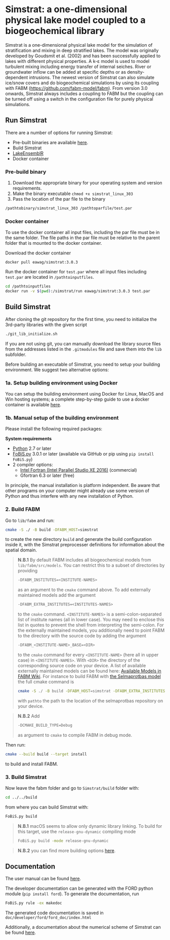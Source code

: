 # Simstrat: a one-dimensional physical lake model coupled to a biogeochemical library

Simstrat is a one-dimensional physical lake model for the simulation of stratification and mixing in deep stratified lakes. The model was originally developed by Goudsmit et al. (2002) and has been successfully applied to lakes with different physical properties. A k-ε model is used to model turbulent mixing including energy transfer of internal seiches. River or groundwater inflow can be added at specific depths or as density-dependent intrusions. The newest version of Simstrat can also simulate ice/snow covers and do biogeochemical simulations by using its coupling with FABM (https://github.com/fabm-model/fabm). From version 3.0 onwards, Simstrat always includes a coupling to FABM but the coupling can be turned off using a switch in the configuration file for purely physical simulations.

## Run Simstrat

There are a number of options for running Simstrat: 

- Pre-built binaries are available [here](https://github.com/Eawag-AppliedSystemAnalysis/Simstrat/releases).
- Build Simstrat
- [LakeEnsemblR](https://github.com/aemon-j/LakeEnsemblR)
- Docker container

### Pre-build binary

1. Download the appropriate binary for your operating system and version requirements.
2. Make the binary executable `chmod +x simstrat_linux_303`
3. Pass the location of the par file to the binary
~~~bash
/pathtobinary/simstrat_linux_303 /pathtoparfile/test.par
~~~

### Docker container

To use the docker container all input files, including the par file must be in the same folder. The file paths in the 
par file must be relative to the parent folder that is mounted to the docker container.

Download the docker container

`docker pull eawag/simstrat:3.0.3`

Run the docker container for `test.par` where all input files including `test.par` are located in `/pathtoinputfiles`.
```bash
cd /pathtoinputfiles
docker run -v $(pwd):/simstrat/run eawag/simstrat:3.0.3 test.par
```


## Build Simstrat
After cloning the git repository for the first time,  you need to initialize the 3rd-party libraries with the given script
~~~bash
./git_lib_initialize.sh
~~~
If you are not using git, you can manually download the library source files from the addresses listed in the `.gitmodules` file and save them into the `lib` subfolder.


Before building an executable of Simstrat, you need to setup your building environment. We suggest two alternative options:

### 1a. Setup building environment using Docker
You can setup the building environment using Docker for Linux, MacOS and Win hosting systems; a complete step-by-step guide to use a docker container is available
[here](misc/docker_build_env).


### 1b. Manual setup of the building environment
Please install the following required packages:

**System requirements**

- [Python](https://www.python.org/) 2.7 or later
- [FoBiS.py](https://github.com/szaghi/FoBiS) 3.0.1 or later (available via GitHub or pip using `pip install FoBiS.py`)
- 2 compiler options:
    - [Intel Fortran (Intel Parallel Studio XE 2016)](https://software.intel.com/en-us/parallel-studio-xe/choose-download) (commercial)
    - Gfortran 6.3 or later (free)

In principle, the manual installation is platform independent. Be aware that other programs on your computer might already use some version of Python and thus interfere with any new installation of Python.

### 2. Build FABM

Go to `lib/fabm` and run:

~~~bash
cmake -S ./ -B build -DFABM_HOST=simstrat
~~~

to create the new directory `build` and generate the build configuration inside it, with the Simstrat preprocesser definitions for information about the spatial domain.

> **N.B.1** By default FABM includes all biogeochemical models from `lib/fabm/src/models`. You can restrict this to a subset of directories by providing  
> ~~~bash
> -DFABM_INSTITUTES=<INSTITUTE-NAMES>
> ~~~  
> as an argument to the `cmake` command above. To add externally maintained models add the argument  
> ~~~bash
> -DFABM_EXTRA_INSTITUTES=<INSTITUTES-NAMES>
> ~~~  
> to the `cmake` command. `<INSTITUTE-NAMES>` is a semi-colon-separated list of institute names (all in lower case). You may need to enclose this list in quotes to prevent the shell from interpreting the semi-colon. For the externally maintained models, you additionally need to point FABM to the directory with the source code by adding the argument  
> ~~~bash
> -DFABM_<INSTITUTE-NAME>_BASE=<DIR>
> ~~~  
> to the `cmake` command for every `<INSTITUTE-NAME>` (here all in upper case) in `<INSTITUTE-NAMES>`. With `<DIR>` the directory of the corresponding source code on your device. A list of available externally maintained models can be found here: [Available Models in FABM Wiki](https://github.com/fabm-model/fabm/wiki/Biogeochemical-models-in-FABM#available-models). For instance to build FABM with [the Selmaprotbas model](https://github.com/jorritmesman/Selmaprotbas) the full cmake command is
> ~~~bash
> cmake -S ./ -B build -DFABM_HOST=simstrat -DFABM_EXTRA_INSTITUTES=selmaprotbas -DFABM_SELMAPROTBAS_BASE=pathto/selmaprotbas-main
> ~~~ 
> with `pathto` the path to the location of the selmaprotbas repository on your device.

> **N.B.2** Add  
> ~~~bash
> -DCMAKE_BUILD_TYPE=Debug
> ~~~  
> as argument to `cmake` to compile FABM in debug mode.

Then run:

~~~bash
cmake --build build --target install
~~~

to build and install FABM.

### 3. Build Simstrat

Now leave the fabm folder and go to `Simstrat/build` folder with:
~~~bash
cd ../../build
~~~

from where you can build Simstrat with:

~~~bash
FoBiS.py build
~~~

> **N.B.1** macOS seems to allow only dynamic library linking. To build for this target, use the `release-gnu-dynamic` compiling mode  
> ~~~bash
> FoBiS.py build -mode release-gnu-dynamic
> ~~~

> **N.B.2** you can find more building options [here](build).




## Documentation

The user manual can be found [here](doc).

The developer documentation can be generated with the FORD python module (`pip install ford`).
To generate the documentation, run

~~~bash
FoBiS.py rule -ex makedoc
~~~

The generated code documentation is saved in `doc/developer/ford/ford_doc/index.html`

Additionally, a documentation about the numerical scheme of Simstrat can be found [here](doc/developer/dev_manual).
